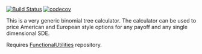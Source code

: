 [![Build Status](https://travis-ci.org/phillyfan1138/BinomialTree.svg?branch=master)](https://travis-ci.org/phillyfan1138/BinomialTree)
[![codecov](https://codecov.io/gh/phillyfan1138/BinomialTree/branch/master/graph/badge.svg)](https://codecov.io/gh/phillyfan1138/BinomialTree)

This is a very generic binomial tree calculator.   The calculator can be used to price American and European style options for any payoff and any single dimensional SDE.  

Requires [FunctionalUtilities](https://github.com/phillyfan1138/FunctionalUtilities) repository.